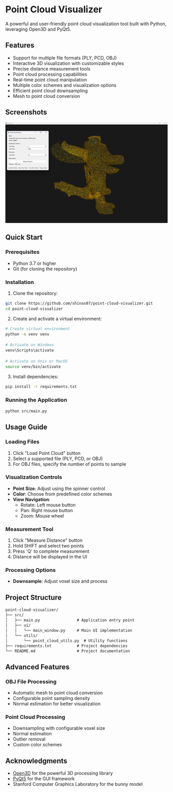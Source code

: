 # Point Cloud Visualizer

A powerful and user-friendly point cloud visualization tool built with Python, leveraging Open3D and PyQt5.

## Features

- Support for multiple file formats (PLY, PCD, OBJ)
- Interactive 3D visualization with customizable styles
- Precise distance measurement tools
- Point cloud processing capabilities
- Real-time point cloud manipulation
- Multiple color schemes and visualization options
- Efficient point cloud downsampling
- Mesh to point cloud conversion

## Screenshots

![Project Screenshot](assets/screenshort.png)


## Quick Start

### Prerequisites
- Python 3.7 or higher
- Git (for cloning the repository)

### Installation

1. Clone the repository:
```bash
git clone https://github.com/shinas07/point-cloud-visualizer.git
cd point-cloud-visualizer
```

2. Create and activate a virtual environment:
```bash
# Create virtual environment
python -m venv venv

# Activate on Windows
venv\Scripts\activate

# Activate on Unix or MacOS
source venv/bin/activate
```

3. Install dependencies:
```bash
pip install -r requirements.txt
```

### Running the Application
```bash
python src/main.py
```

## Usage Guide

### Loading Files
1. Click "Load Point Cloud" button
2. Select a supported file (PLY, PCD, or OBJ)
3. For OBJ files, specify the number of points to sample

### Visualization Controls
- **Point Size**: Adjust using the spinner control
- **Color**: Choose from predefined color schemes
- **View Navigation**:
  - Rotate: Left mouse button
  - Pan: Right mouse button
  - Zoom: Mouse wheel

### Measurement Tool
1. Click "Measure Distance" button
2. Hold SHIFT and select two points
3. Press 'Q' to complete measurement
4. Distance will be displayed in the UI

### Processing Options
- **Downsample**: Adjust voxel size and process

## Project Structure

```
point-cloud-visualizer/
├── src/
│   ├── main.py                # Application entry point
│   ├── ui/
│   │   └── main_window.py     # Main UI implementation
│   └── utils/
│       └── point_cloud_utils.py  # Utility functions
├── requirements.txt           # Project dependencies
└── README.md                  # Project documentation
```

## Advanced Features

### OBJ File Processing
- Automatic mesh to point cloud conversion
- Configurable point sampling density
- Normal estimation for better visualization

### Point Cloud Processing
- Downsampling with configurable voxel size
- Normal estimation
- Outlier removal
- Custom color schemes

## Acknowledgments
- [Open3D](http://www.open3d.org/) for the powerful 3D processing library
- [PyQt5](https://www.riverbankcomputing.com/software/pyqt/) for the GUI framework
- Stanford Computer Graphics Laboratory for the bunny model
